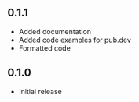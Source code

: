 ## 0.1.1
- Added documentation
- Added code examples for pub.dev
- Formatted code

## 0.1.0
- Initial release